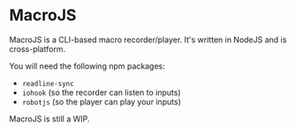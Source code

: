 # MacroJS
MacroJS is a CLI-based macro recorder/player. It's written in NodeJS and is cross-platform.

You will need the following npm packages:

- `readline-sync`
- `iohook` (so the recorder can listen to inputs)
- `robotjs` (so the player can play your inputs)

MacroJS is still a WIP.
